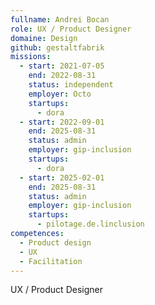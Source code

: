 ```yaml
---
fullname: Andrei Bocan
role: UX / Product Designer
domaine: Design
github: gestaltfabrik
missions:
  - start: 2021-07-05
    end: 2022-08-31
    status: independent
    employer: Octo
    startups:
      - dora
  - start: 2022-09-01
    end: 2025-08-31
    status: admin
    employer: gip-inclusion
    startups:
      - dora
  - start: 2025-02-01
    end: 2025-08-31
    status: admin
    employer: gip-inclusion
    startups:
      - pilotage.de.linclusion
competences:
  - Product design
  - UX
  - Facilitation
---
```

UX / Product Designer
